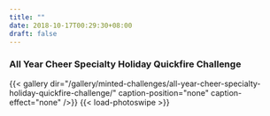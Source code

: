 ```yaml
---
title: ""
date: 2018-10-17T00:29:30+08:00
draft: false
---
```

### All Year Cheer Specialty Holiday Quickfire Challenge

{{< gallery dir="/gallery/minted-challenges/all-year-cheer-specialty-holiday-quickfire-challenge/" caption-position="none" caption-effect="none" />}} {{< load-photoswipe >}}